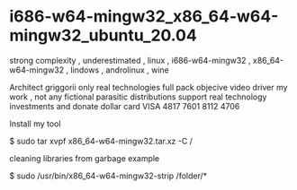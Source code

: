 # i686-w64-mingw32_x86_64-w64-mingw32_ubuntu_20.04
strong complexity , underestimated , linux , i686-w64-mingw32 , x86_64-w64-mingw32 , lindows , androlinux , wine

Architect griggorii only real technologies full pack objecive video driver my work , not any fictional parasitic distributions support real technology investments and donate dollar card VISA 4817 7601 8112 4706

Install my tool

$ sudo tar xvpf x86_64-w64-mingw32.tar.xz -C /

cleaning libraries from garbage example

$ sudo /usr/bin/x86_64-w64-mingw32-strip /folder/*
